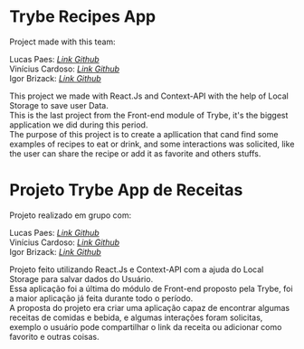 #  Trybe Recipes App​

Project made with this team:<br>

Lucas Paes: _[Link Github](https://github.com/lucaspaesj)_<br>
Vinícius Cardoso: _[Link Github](https://github.com/viniciuscardoso-dev)_<br>
Igor Brizack: _[Link Github](https://github.com/IgorBrizack)_<br>

This project we made with React.Js and Context-API with the help of Local Storage to save user Data.<br>
This is the last project from the Front-end module of Trybe, it's the biggest application we did during this period.<br>
The purpose of this project is to create a apllication that cand find some examples of recipes to eat or drink, and some interactions was solicited, like the user can share the recipe or add it as favorite and others stuffs.<br>


#  Projeto Trybe App de Receitas​

Projeto realizado em grupo com:<br>

Lucas Paes: _[Link Github](https://github.com/lucaspaesj)_<br>
Vinícius Cardoso: _[Link Github](https://github.com/viniciuscardoso-dev)_<br>
Igor Brizack: _[Link Github](https://github.com/IgorBrizack)_<br>

Projeto feito utilizando React.Js e Context-API com a ajuda do Local Storage para salvar dados do Usuário.<br> 
Essa aplicação foi a última do módulo de Front-end proposto pela Trybe, foi a maior aplicação já feita durante todo o período.<br>
A proposta do projeto era criar uma aplicação capaz de encontrar algumas receitas de comidas e bebida, e algumas interações foram solicitas, exemplo o usuário pode compartilhar o link da receita ou adicionar como favorito e outras coisas.<br>


